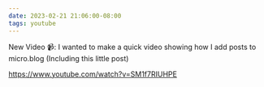 ```yaml
---
date: 2023-02-21 21:06:00-08:00
tags: youtube
---
```


New Video 📹:  I wanted to make a quick video showing how I add posts to micro.blog (Including this little post)

https://www.youtube.com/watch?v=SM1f7RIUHPE